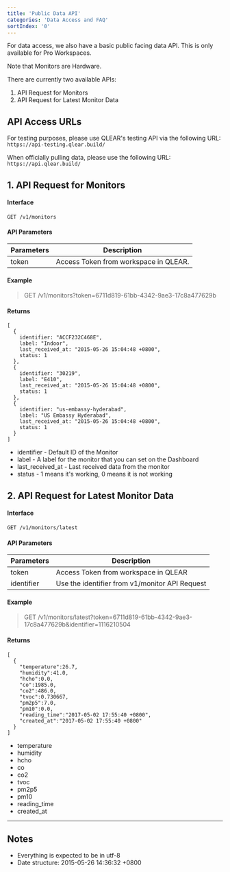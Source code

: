 ```yaml
---
title: 'Public Data API'
categories: 'Data Access and FAQ'
sortIndex: '0'
---
```

For data access, we also have a basic public facing data API. This is only available for Pro Workspaces.

Note that Monitors are Hardware.

There are currently two available APIs:

1. API Request for Monitors
2. API Request for Latest Monitor Data

## API Access URLs

For testing purposes, please use QLEAR's testing API via the following URL:
`https://api-testing.qlear.build/`

When officially pulling data, please use the following URL:
`https://api.qlear.build/`

## 1. API Request for Monitors

#### Interface

```
GET /v1/monitors
```

#### API Parameters


| Parameters | Description |
| --- | --- |
| token | Access Token from workspace in QLEAR. | 


#### Example

> GET /v1/monitors?token=6711d819-61bb-4342-9ae3-17c8a477629b

#### Returns

```
[
  {
    identifier: "ACCF232C468E",
    label: "Indoor",
    last_received_at: "2015-05-26 15:04:48 +0800",
    status: 1
  },
  {
    identifier: "30219",
    label: "E410",
    last_received_at: "2015-05-26 15:04:48 +0800",
    status: 1
  },
  {
    identifier: "us-embassy-hyderabad",
    label: "US Embassy Hyderabad",
    last_received_at: "2015-05-26 15:04:48 +0800",
    status: 1
  }
]
```

* identifier - Default ID of the Monitor
* label - A label for the monitor that you can set on the Dashboard
* last_received_at - Last received data from the monitor
* status - 1 means it's working, 0 means it is not working

## 2. API Request for Latest Monitor Data

#### Interface

```
GET /v1/monitors/latest
```

#### API Parameters

| Parameters | Description |
| --- | --- |
| token | Access Token from workspace in QLEAR |
| identifier | Use the identifier from v1/monitor API Request |


#### Example

> GET /v1/monitors/latest?token=6711d819-61bb-4342-9ae3-17c8a477629b&identifier=1116210504


#### Returns

```
[
  {
    "temperature":26.7,
    "humidity":41.0,
    "hcho":0.0,
    "co":1985.0,
    "co2":486.0,
    "tvoc":0.730667,
    "pm2p5":7.0,
    "pm10":0.0,
    "reading_time":"2017-05-02 17:55:40 +0800",
    "created_at":"2017-05-02 17:55:40 +0800"
  }
]
```

* temperature
* humidity
* hcho
* co
* co2
* tvoc
* pm2p5
* pm10
* reading_time
* created_at

---------

## Notes

* Everything is expected to be in utf-8
* Date structure: 2015-05-26 14:36:32 +0800